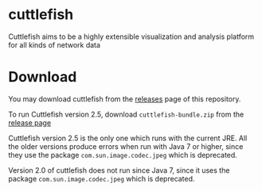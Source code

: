 # cuttlefish
Cuttlefish aims to be a highly extensible visualization and analysis platform for all kinds of network data


# Download

You may download cuttlefish from the [releases](https://github.com/dev-cuttlefish/cuttlefish/releases) page of this repository. 

To run Cuttlefish version 2.5, download `cuttlefish-bundle.zip` from the [release page](https://github.com/dev-cuttlefish/cuttlefish/releases/tag/v2.5-beta)

Cuttlefish version 2.5 is the only one which runs with the current JRE. All the older versions produce errors when run with Java 7 or higher, since they use the package `com.sun.image.codec.jpeg` which is deprecated.






Version 2.0 of cuttlefish does not run since Java 7, since it uses the package `com.sun.image.codec.jpeg` which is deprecated.
